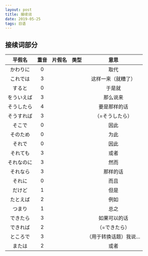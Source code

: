 ```yaml
---
layout: post
title: 接续词
date: 2019-05-25
tags: 日语    
---
```

## 接续词部分

|平假名|重音|片假名|类型|意思|
|:---:|:---:|:---:|:---:|:---:|
|かわりに|0| | |取代|
|これでは|3| | |这样一来（就糟了）|
|すると|0| | |于是就|
|をういえば|3| | |那么说来|
|そうしたら|4| | |要是那样的话|
|そうすれば|3| | |（=そうしたら）|
|そこで|0| | |因此|
|そのため|0| | |为此|
|それで|0| | |因此|
|それても|3| | |或者|
|それなのに|3| | |然而|
|それなら|3| | |那样的话|
|それに|0| | |而且|
|だけど|1| | |但是|
|たとえば|2| | |例如|
|つまり|1| | |总之|
|できたら|3| | |如果可以的话|
|できれば|2| | |（=できたら）|
|ところで|3| | |（用于转换话题）我说…|
|または|2| | |或者|
